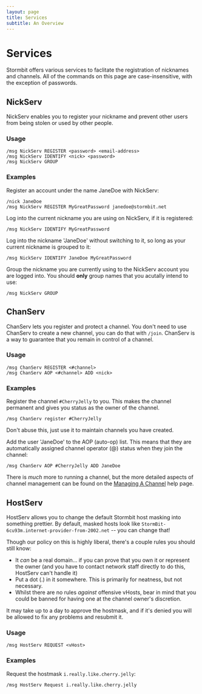 ```yaml
---
layout: page
title: Services
subtitle: An Overview
---
```


# Services
Stormbit offers various services to faclitate the registration of nicknames
and channels. All of the commands on this page are case-insensitive, with the
exception of passwords.

## NickServ
NickServ enables you to register your nickname and prevent other users from
being stolen or used by other people.

### Usage

    /msg NickServ REGISTER <password> <email-address>
    /msg NickServ IDENTIFY <nick> <password>
    /msg NickServ GROUP

### Examples

Register an account under the name JaneDoe with NickServ:

    /nick JaneDoe
    /msg NickServ REGISTER MyGreatPassword janedoe@stormbit.net

Log into the current nickname you are using on NickServ, if it is registered:

    /msg NickServ IDENTIFY MyGreatPassword

Log into the nickname 'JaneDoe' without switching to it,
so long as your current nickname is grouped to it:

    /msg NickServ IDENTIFY JaneDoe MyGreatPassword

Group the nickname you are currently using to the NickServ account you are
logged into. You should **only** group names that you acutally intend to use:

    /msg NickServ GROUP

## ChanServ

ChanServ lets you register and protect a channel.
You don't need to use ChanServ to create a new channel, you can do that with
`/join`. ChanServ is a way to guarantee that you remain in control of a
channel.

### Usage

    /msg ChanServ REGISTER <#channel>
    /msg ChanServ AOP <#channel> ADD <nick>

### Examples

Register the channel `#CherryJelly` to you. This makes the channel permanent
and gives you status as the owner of the channel.

    /msg ChanServ register #CherryJelly

Don't abuse this, just use it to maintain channels you have created.

Add the user 'JaneDoe' to the AOP (auto-op) list.
This means that they are automatically assigned channel operator (@)
status when they join the channel:

    /msg ChanServ AOP #CherryJelly ADD JaneDoe

There is *much* more to running a channel, but the more detailed aspects of
channel management can be found on the [Managing A Channel](channel.html)
help page.

## HostServ

HostServ allows you to change the default Stormbit host masking into something
prettier. By default, masked hosts look like
`StormBit-6cu93m.internet-provider-from-2002.net` -- you can change that!

Though our policy on this is highly liberal, there's a couple rules you
should still know:

* It *can* be a real domain... if you can prove that you own it or represent
  the owner (and you have to contact network staff directly to do this,
  HostServ can't handle it)
* Put a dot (.) in it somewhere. This is primarily for neatness, but not necessary.
* Whilst there are no rules _against_ offensive vHosts, bear in mind that you
  could be banned for having one at the channel owner's discretion.

It may take up to a day to approve the hostmask, and if it's denied you will
be allowed to fix any problems and resubmit it.

### Usage

    /msg HostServ REQUEST <vHost>

### Examples

Request the hostmask `i.really.like.cherry.jelly`:

    /msg HostServ Request i.really.like.cherry.jelly
